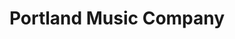 ---
title: "Portland Music Company"
url: /portland/portland-music-company/
shop: musical instrument
---